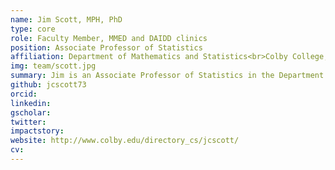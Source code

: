 ```yaml
---
name: Jim Scott, MPH, PhD
type: core
role: Faculty Member, MMED and DAIDD clinics
position: Associate Professor of Statistics
affiliation: Department of Mathematics and Statistics<br>Colby College, Waterville, ME, USA
img: team/scott.jpg
summary: Jim is an Associate Professor of Statistics in the Department of Mathematics and Statistics at Colby College. He has been on the ICI3D Core Faculty since the program started in 2012.
github: jcscott73
orcid:
linkedin:
gscholar:
twitter:
impactstory:
website: http://www.colby.edu/directory_cs/jcscott/
cv:
---
```

